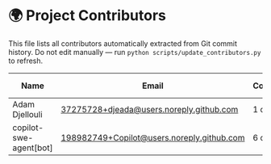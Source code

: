 # 🌍 Project Contributors

This file lists all contributors automatically extracted from Git commit history.
Do not edit manually — run `python scripts/update_contributors.py` to refresh.

| Name | Email | Contributions | First Commit | Last Commit | Reference |
|------|--------|----------------|---------------|--------------|-----------|
| Adam Djellouli | 37275728+djeada@users.noreply.github.com | 1 commit | 2025-10-29 | 2025-10-29 |  |
| copilot-swe-agent[bot] | 198982749+Copilot@users.noreply.github.com | 6 commits | 2025-10-29 | 2025-10-29 |  |

